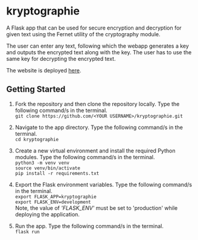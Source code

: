 # kryptographie

A Flask app that can be used for secure encryption and decryption for given text using the Fernet utility of the cryptography module.

The user can enter any text, following which the webapp generates a key and outputs the encrypted text along with the key. The user has to use the same key for decrypting the encrypted text.

The website is deployed [here](http://kryptographie.pythonanywhere.com/).

## Getting Started

1. Fork the repository and then clone the repository locally. Type the following command/s in the terminal. \
   `git clone https://github.com/<YOUR USERNAME>/kryptographie.git`

2. Navigate to the app directory. Type the following command/s in the terminal. \
   `cd kryptographie`

3. Create a new virtual environment and install the required Python modules. Type the following command/s in the terminal. \
   `python3 -m venv venv` \
   `source venv/bin/activate` \
   `pip install -r requirements.txt`

4. Export the Flask environment variables. Type the following command/s in the terminal. \
   `export FLASK_APP=kryptographie` \
   `export FLASK_ENV=development` \
   Note, the value of _'FLASK_ENV'_ must be set to 'production' while deploying the application.
   
5. Run the app. Type the following command/s in the terminal. \
   `flask run`
